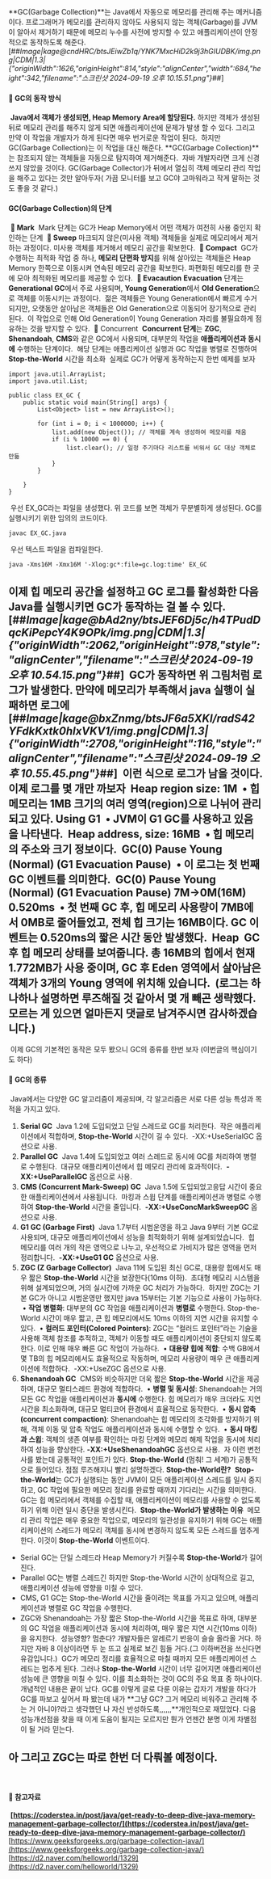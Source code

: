 **GC(Garbage Collection)**는 Java에서 자동으로 메모리를 관리해 주는 메커니즘이다. 프로그래머가 메모리를 관리하지 않아도 사용되지 않는 객체(Garbage)를 JVM이 알아서 제거하기 때문에 메모리 누수를 사전에 방지할 수 있고 애플리케이션이 안정적으로 동작하도록 해준다.
​
[##_Image|kage@cndHRC/btsJEiwZb1q/YNK7MxcHiD2k9j3hGIUDBK/img.png|CDM|1.3|{"originWidth":1626,"originHeight":814,"style":"alignCenter","width":684,"height":342,"filename":"스크린샷 2024-09-19 오후 10.15.51.png"}_##]
​
#### **📍** GC의 동작 방식
​
**Java에서 객체가 생성되면, Heap Memory Area에 할당된다.** 하지만 객체가 생성된 뒤로 메모리 관리를 해주지 않게 되면 애플리케이션에 문제가 발생 할 수 있다. 그리고 만약 이 작업을 개발자가 하게 된다면 매우 번거로운 작업이 된다.
​
하지만 GC(Garbage Collection)는 이 작업을 대신 해준다. **GC(Garbage Collection)**는 참조되지 않는 객체들을 자동으로 탐지하여 제거해준다.
​
자바 개발자라면 크게 신경 쓰지 않았을 것이다. GC(Garbage Collector)가 뒤에서 열심히 객체 메모리 관리 작업을 해주고 있다는 것만 알아두자( 가끔 모니터를 보고 GC야 고마워라고 작게 말하는 것도 좋을 것 같다.)
​
####  GC(Garbage Collection)의 단계
​
**📍 Mark**
​
Mark 단계는 GC가 Heap Memory에서 어떤 객체가 여전히 사용 중인지 확인하는 단계
​
**📍 Sweep**
​
마크되지 않은(미사용 객체) 객체들을 실제로 메모리에서 제거하는 과정이다. 미사용 객체를 제거해서 메모리 공간을 확보한다.
​
**📍 Compact**
​
GC가 수행하는 최적화 작업 중 하나, **메모리 단편화 방지**를 위해 살아있는 객체들은 Heap Memory 한쪽으로 이동시켜 연속된 메모리 공간을 확보한다. 파편화된 메모리를 한 곳에 모아 최적화된 메모리를 제공할 수 있다.
​
**📍 Evacaution**
​
**Evacuation** 단계는 **Generational GC**에서 주로 사용되며, **Young Generation**에서 **Old Generation**으로 객체를 이동시키는 과정이다.
​
젊은 객체들은 Young Generation에서 빠르게 수거되지만, 오랫동안 살아남은 객체들은 Old Generation으로 이동되어 장기적으로 관리된다.
​
이 작업으로 인해 Old Generation이 Young Generation 자리를 불필요하게 점유하는 것을 방지할 수 있다.
​
📍 Concurrent
​
**Concurrent 단계**는 **ZGC**, **Shenandoah**, **CMS**와 같은 GC에서 사용되며, 대부분의 작업을 **애플리케이션과 동시에** 수행하는 단계이다.
​
해당 단계는 애플리케이션 실행과 GC 작업을 병렬로 진행하여 **Stop-the-World** 시간을 최소화
​
실제로 GC가 어떻게 동작하는지 한번 예제를 보자
​
```
import java.util.ArrayList;
import java.util.List;
​
public class EX_GC {
    public static void main(String[] args) {
        List<Object> list = new ArrayList<>();
        
        for (int i = 0; i < 1000000; i++) {
            list.add(new Object()); // 객체를 계속 생성하여 메모리를 채움
            if (i % 10000 == 0) {
                list.clear(); // 일정 주기마다 리스트를 비워서 GC 대상 객체로 만듦
            }
        }
       
    }
}
```
​
우선 EX\_GC라는 파일을 생성했다. 위 코드를 보면 객체가 무분별하게 생성된다. GC를 실행시키기 위한 임의의 코드이다.
​
```
javac EX_GC.java
```
​
우선 텍스트 파일을 컴파일한다.
​
```
java -Xms16M -Xmx16M '-Xlog:gc*:file=gc.log:time' EX_GC
```
​
이제 힙 메모리 공간을 설정하고 GC 로그를 활성화한 다음 Java를 실행시키면 GC가 동작하는 걸 볼 수 있다.
​
[##_Image|kage@bAd2ny/btsJEF6Dj5c/h4TPudDqcKiPepcY4K9OPk/img.png|CDM|1.3|{"originWidth":2062,"originHeight":978,"style":"alignCenter","filename":"스크린샷 2024-09-19 오후 10.54.15.png"}_##]
​
GC가 동작하면 위 그림처럼 로그가 발생한다. 만약에 메모리가 부족해서 java 실행이 실패하면 로그에
​
[##_Image|kage@bxZnmg/btsJF6a5XKl/radS42YFdkKxtk0hIxVKV1/img.png|CDM|1.3|{"originWidth":2708,"originHeight":116,"style":"alignCenter","filename":"스크린샷 2024-09-19 오후 10.55.45.png"}_##]
​
이런 식으로 로그가 남을 것이다. 이제 로그를 몇 개만 까보자
​
**Heap region size: 1M**
​
• 힙 메모리는 1MB 크기의 여러 영역(region)으로 나뉘어 관리되고 있다.
​
**Using G1**
​
• JVM이 **G1 GC**를 사용하고 있음을 나타낸다.
​
**Heap address, size: 16MB**
​
• 힙 메모리의 주소와 크기 정보이다.
​
**GC(0) Pause Young (Normal) (G1 Evacuation Pause)**
​
• 이 로그는 **첫 번째 GC 이벤트**를 의미한다.
​
**GC(0) Pause Young (Normal) (G1 Evacuation Pause) 7M->0M(16M) 0.520ms**
​
• 첫 번째 GC 후, 힙 메모리 사용량이 **7MB에서 0MB로 줄어들었고**, 전체 힙 크기는 16MB이다. GC 이벤트는 **0.520ms**의 짧은 시간 동안 발생했다.
​
**Heap**
​
GC 후 힙 메모리 상태를 보여줍니다. 총 16MB의 힙에서 현재 **1.772MB**가 사용 중이며, GC 후 Eden 영역에서 살아남은 객체가 **3개의 Young 영역**에 위치해 있습니다.
​
(로그는 하나하나 설명하면 루즈해질 것 같아서 몇 개 빼곤 생략했다. 모르는 게 있으면 얼마든지 댓글로 남겨주시면 감사하겠습니다.)
​
---
​
이제 GC의 기본적인 동작은 모두 봤으니 GC의 종류를 한번 보자 (이번글의 핵심이기도 하다)
​
#### **📍 GC의 종류**
​
Java에서는 다양한 GC 알고리즘이 제공되며, 각 알고리즘은 서로 다른 성능 특성과 목적을 가지고 있다.
​
1. **Serial GC**
   ​
   Java 1.2에 도입되었고 단일 스레드로 GC를 처리한다.
   ​
   작은 애플리케이션에서 적합하며, **Stop-the-World** 시간이 길 수 있다.
   ​
   \-XX:+UseSerialGC 옵션으로 사용.
   ​
2. **Parallel GC**
   ​
   Java 1.4에 도입되었고  여러 스레드로 동시에 GC를 처리하여 병렬로 수행된다.
   ​
   대규모 애플리케이션에서 힙 메모리 관리에 효과적이다.
   ​
   **\-XX:+UseParallelGC** 옵션으로 사용.
   ​
3. **CMS (Concurrent Mark-Sweep) GC**
   ​
   Java 1.5에 도입되었고응답 시간이 중요한 애플리케이션에서 사용됩니다.
   ​
   마킹과 스윕 단계를 애플리케이션과 병렬로 수행하여 **Stop-the-World** 시간을 줄입니다.
   ​
   **\-XX:+UseConcMarkSweepGC** 옵션으로 사용.
   ​
4. **G1 GC (Garbage First)**
   ​
   Java 1.7부터 시범운영을 하고 Java 9부터 기본 GC로 사용되며, 대규모 애플리케이션에서 성능을 최적화하기 위해 설계되었습니다.
   ​
   힙 메모리를 여러 개의 작은 영역으로 나누고, 우선적으로 가비지가 많은 영역을 먼저 정리합니다.
   ​
   **\-XX:+UseG1 GC** 옵션으로 사용.
   ​
5. **ZGC (Z Garbage Collector)**
   ​
   Java 11에 도입된 최신 GC로, 대용량 힙에서도 매우 짧은 **Stop-the-World** 시간을 보장한다(10ms 이하).
   ​
   초대형 메모리 시스템을 위해 설계되었으며, 거의 실시간에 가까운 GC 처리가 가능하다.
   ​
   하지만 ZGC는 기본 GC가 아니고 시범운영만 했지만 java 15부터는 기본 기능으로 사용이 가능하다.
   ​
   • **작업 병렬화**: 대부분의 GC 작업을 애플리케이션과 **병렬로** 수행한다. Stop-the-World 시간이 매우 짧고, 큰 힙 메모리에서도 10ms 이하의 지연 시간을 유지할 수 있다.
   ​
   • **컬러드 포인터(Colored Pointers)**: ZGC는 “컬러드 포인터”라는 기술을 사용해 객체 참조를 추적하고, 객체가 이동할 때도 애플리케이션이 중단되지 않도록 한다. 이로 인해 매우 빠른 GC 작업이 가능하다.
   ​
   • **대용량 힙에 적합**: 수백 GB에서 몇 TB의 힙 메모리에서도 효율적으로 작동하며, 메모리 사용량이 매우 큰 애플리케이션에 적합하다.
   ​
   \-XX:+UseZGC 옵션으로 사용.
   ​
6. **Shenandoah GC**
   ​
   CMS와 비슷하지만 더욱 짧은 **Stop-the-World** 시간을 제공하며, 대규모 멀티스레드 환경에 적합하다.
   ​
   • **병렬 및 동시성**: Shenandoah는 거의 모든 GC 작업을 애플리케이션과 **동시에** 수행한다. 힙 메모리가 매우 크더라도 지연 시간을 최소화하며, 대규모 멀티코어 환경에서 효율적으로 동작한다.
   ​
   • **동시 압축(concurrent compaction)**: Shenandoah는 힙 메모리의 조각화를 방지하기 위해, 객체 이동 및 압축 작업도 애플리케이션과 동시에 수행할 수 있다.
   ​
   • **동시 마킹과 스윕**: 객체의 생존 여부를 확인하는 마킹 단계와 메모리 해제 작업을 동시에 처리하여 성능을 향상한다.
   ​
   **\-XX:+UseShenandoahGC** 옵션으로 사용.
   ​
   자 이런 변천사를 봤는데 공통적인 포인트가 있다. **Stop-the-World** (멈춰! 그 세계)가 공통적으로 들어있다. 점점 루즈해지니 빨리 설명하겠다.
   ​
   **Stop-the-World란?**
   ​
   **Stop-the-World**는 GC가 실행되는 동안 JVM이 모든 애플리케이션 스레드를 일시 중지하고, GC 작업에 필요한 메모리 정리를 완료할 때까지 기다리는 시간을 의미한다. GC는 힙 메모리에서 객체를 수집할 때, 애플리케이션이 메모리를 사용할 수 없도록 하기 위해 이런 일시 중단을 발생시킨다.
   ​
   **Stop-the-World가 발생하는 이유**
   ​
   메모리 관리 작업은 매우 중요한 작업으로, 메모리의 일관성을 유지하기 위해 GC는 애플리케이션의 스레드가 메모리 객체를 동시에 변경하지 않도록 모든 스레드를 멈추게 한다. 이것이 **Stop-the-World** 이벤트이다.
   ​
-   Serial GC는 단일 스레드라 Heap Memory가 커질수록 **Stop-the-World**가 길어진다.
-   Parallel GC는 병렬 스레드긴 하지만 Stop-the-World 시간이 상대적으로 길고, 애플리케이션 성능에 영향을 미칠 수 있다.
-   CMS, G1 GC는 Stop-the-World 시간을 줄이려는 목표를 가지고 있으며, 애플리케이션과 병렬로 GC 작업을 수행한다.
-   ZGC와 Shenandoah는 가장 짧은 Stop-the-World 시간을 목표로 하며, 대부분의 GC 작업을 애플리케이션과 동시에 처리하여, 매우 짧은 지연 시간(10ms 이하)을 유지한다.
    ​
    성능영향? 멈춘다? 개발자들은 알레르기 반응이 슬슬 올라올 거다. 하지만 자바 8 이상이라면 두 눈 뜨고 실제로 보긴 힘들 거다.(그 이하버전을 쓰신다면 유감입니다.)
    ​
    GC가 메모리 정리를 효율적으로 마칠 때까지 모든 애플리케이션 스레드는 멈추게 된다. 그러나 **Stop-the-World** 시간이 너무 길어지면 애플리케이션 성능에 큰 영향을 미칠 수 있다. 이를 최소화하는 것이 GC의 주요 목표 중 하나이다.  
    ​
    개념적인 내용은 끝이 났다. GC를 이렇게 글로 다룬 이유는 갑자기 개발을 하다가 GC를 파보고 싶어서 파 봤는데 내가 **그냥 GC? 그거 메모리 비워주고 관리해 주는 거 아니야?라고 생각했던 나 자신 반성하도록,,,,,,**개인적으로 재밌었다. 다음 성능개선점을 찾을 때 이게 도움이 될지는 모르지만 뭔가 언젠간 분명 이게 차별점이 될 거라 믿는다.
    ​

아 그리고 ZGC는 따로 한번 더 다뤄볼 예정이다.
​
---
​
#### ****📍** 참고자료**
​
**[https://coderstea.in/post/java/get-ready-to-deep-dive-java-memory-management-garbage-collector/](https://coderstea.in/post/java/get-ready-to-deep-dive-java-memory-management-garbage-collector/)**
​
[https://www.geeksforgeeks.org/garbage-collection-java/](https://www.geeksforgeeks.org/garbage-collection-java/)
​
[https://d2.naver.com/helloworld/1329](https://d2.naver.com/helloworld/1329)